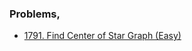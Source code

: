### Problems,
- [1791. Find Center of Star Graph (Easy)](https://leetcode.com/problems/find-center-of-star-graph/)
